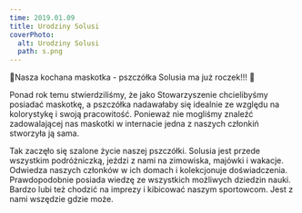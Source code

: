 ```yaml
---
time: 2019.01.09
title: Urodziny Solusi
coverPhoto:
  alt: Urodziny Solusi
  path: s.png
---
```

🐝Nasza kochana maskotka - pszczółka Solusia ma już roczek!!! 🐝

Ponad rok temu stwierdziliśmy, że jako Stowarzyszenie chcielibyśmy posiadać maskotkę, a pszczółka nadawałaby się idealnie ze względu na kolorystykę i swoją pracowitość. Ponieważ nie mogliśmy znaleźć zadowalającej nas maskotki w internacie jedna z naszych członkiń stworzyła ją sama.

Tak zaczęło się szalone życie naszej pszczółki. Solusia jest przede wszystkim podróżniczką, jeździ z nami na zimowiska, majówki i wakacje. Odwiedza naszych członków w ich domach i kolekcjonuje doświadczenia. Prawdopodobnie posiada wiedzę ze wszystkich możliwych dziedzin nauki. Bardzo lubi też chodzić na imprezy i kibicować naszym sportowcom. Jest z nami wszędzie gdzie może.
